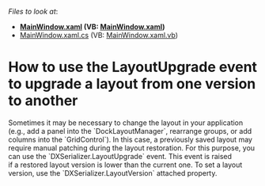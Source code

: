 <!-- default file list -->
*Files to look at*:

* **[MainWindow.xaml](./CS/MainWindow.xaml) (VB: [MainWindow.xaml](./VB/MainWindow.xaml))**
* [MainWindow.xaml.cs](./CS/MainWindow.xaml.cs) (VB: [MainWindow.xaml.vb](./VB/MainWindow.xaml.vb))
<!-- default file list end -->
# How to use the LayoutUpgrade event to upgrade a layout from one version to another


<p>Sometimes it may be necessary to change the layout in your application (e.g., add a panel into the `DockLayoutManager`, rearrange groups, or add columns into the `GridControl`). In this case, a previously saved layout may require manual patching during the layout restoration. For this purpose, you can use the `DXSerializer.LayoutUpgrade` event. This event is raised if a restored layout version is lower than the current one. To set a layout version, use the `DXSerializer.LayoutVersion` attached property. </p>

<br/>


